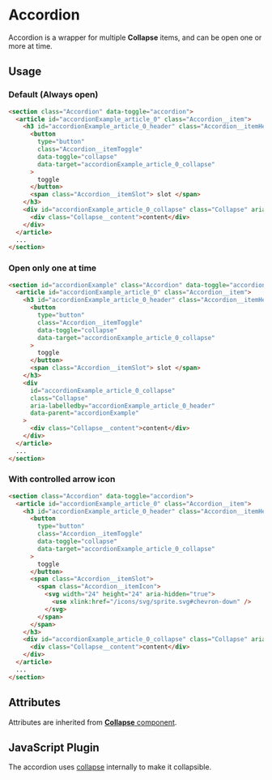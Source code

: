 # Accordion

Accordion is a wrapper for multiple **Collapse** items, and can be open one or more at time.

## Usage

### Default (Always open)

```html
<section class="Accordion" data-toggle="accordion">
  <article id="accordionExample_article_0" class="Accordion__item">
    <h3 id="accordionExample_article_0_header" class="Accordion__itemHeader">
      <button
        type="button"
        class="Accordion__itemToggle"
        data-toggle="collapse"
        data-target="accordionExample_article_0_collapse"
      >
        toggle
      </button>
      <span class="Accordion__itemSlot"> slot </span>
    </h3>
    <div id="accordionExample_article_0_collapse" class="Collapse" aria-labelledby="accordionExample_article_0_header">
      <div class="Collapse__content">content</div>
    </div>
  </article>
  ...
</section>
```

### Open only one at time

```html
<section id="accordionExample" class="Accordion" data-toggle="accordion">
  <article id="accordionExample_article_0" class="Accordion__item">
    <h3 id="accordionExample_article_0_header" class="Accordion__itemHeader">
      <button
        type="button"
        class="Accordion__itemToggle"
        data-toggle="collapse"
        data-target="accordionExample_article_0_collapse"
      >
        toggle
      </button>
      <span class="Accordion__itemSlot"> slot </span>
    </h3>
    <div
      id="accordionExample_article_0_collapse"
      class="Collapse"
      aria-labelledby="accordionExample_article_0_header"
      data-parent="accordionExample"
    >
      <div class="Collapse__content">content</div>
    </div>
  </article>
  ...
</section>
```

### With controlled arrow icon

```html
<section class="Accordion" data-toggle="accordion">
  <article id="accordionExample_article_0" class="Accordion__item">
    <h3 id="accordionExample_article_0_header" class="Accordion__itemHeader">
      <button
        type="button"
        class="Accordion__itemToggle"
        data-toggle="collapse"
        data-target="accordionExample_article_0_collapse"
      >
        toggle
      </button>
      <span class="Accordion__itemSlot">
        <span class="Accordion__itemIcon">
          <svg width="24" height="24" aria-hidden="true">
            <use xlink:href="/icons/svg/sprite.svg#chevron-down" />
          </svg>
        </span>
      </span>
    </h3>
    <div id="accordionExample_article_0_collapse" class="Collapse" aria-labelledby="accordionExample_article_0_header">
      <div class="Collapse__content">content</div>
    </div>
  </article>
  ...
</section>
```

## Attributes

Attributes are inherited from [**Collapse** component](../Collapse/README.md).

## JavaScript Plugin

The accordion uses [collapse](../Collapse/README.md) internally to make it collapsible.
